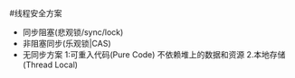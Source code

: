 
#线程安全方案
- 同步阻塞(悲观锁/sync/lock)
- 非阻塞同步(乐观锁|CAS)
- 无同步方案 1:可重入代码(Pure Code) 不依赖堆上的数据和资源 2.本地存储(Thread Local)

